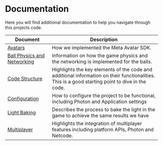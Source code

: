 ﻿# Documentation
Here you will find additional documentation to help you navigate through this projects code.

|Document|Description|
|-|-|
|[Avatars](./Avatars.md)|How we implemented the Meta Avatar SDK.|
|[Ball Physics and Networking](./BallPhysicsAndNetworking.md)|Information on how the game physics and the networking is implemented for the balls.|
|[Code Structure](./CodeStructure.md)|Highlights the key elements of the code and additional information on their functionalities. This is a good starting point to dive in the code.|
|[Configuration](./Configuration.md)|How to configure the project to be functional, including Photon and Application settings|
|[Light Baking](./LightBaking.md)|Describes the process to bake the light in the game to achieve the same results we have|
|[Multiplayer](./Multiplayer.md)|Highlights the integration of multiplayer features including platform APIs, Photon and Netcode.|